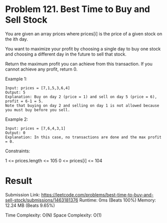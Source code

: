 # Problem 121. Best Time to Buy and Sell Stock

You are given an array prices where prices[i] is the price of a given stock on the ith day.

You want to maximize your profit by choosing a single day to buy one stock and choosing a different day in the future to sell that stock.

Return the maximum profit you can achieve from this transaction. If you cannot achieve any profit, return 0.

Example 1:

```
Input: prices = [7,1,5,3,6,4]
Output: 5
Explanation: Buy on day 2 (price = 1) and sell on day 5 (price = 6), profit = 6-1 = 5.
Note that buying on day 2 and selling on day 1 is not allowed because you must buy before you sell.
```

Example 2:

```
Input: prices = [7,6,4,3,1]
Output: 0
Explanation: In this case, no transactions are done and the max profit = 0.
```

Constraints:

1 <= prices.length <= 105
0 <= prices[i] <= 104

# Result

Submission Link: https://leetcode.com/problems/best-time-to-buy-and-sell-stock/submissions/1463181376
Runtime: 0ms (Beats 100%)
Memory: 12.24 MB (Beats 9.65%)

Time Complexity: O(N)
Space Complexity: O(1)
